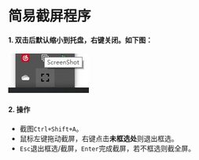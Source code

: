# 简易截屏程序

#### 1. 双击后默认缩小到托盘，右键关闭。如下图：

![](Picture/托盘.jpg)

#### 2. 操作

* 截图`Ctrl+Shift+A`。
* 鼠标左键拖动截屏，右键点击**未框选处**则退出框选。
* `Esc`退出框选/截屏，`Enter`完成截屏，若不框选则截全屏。

